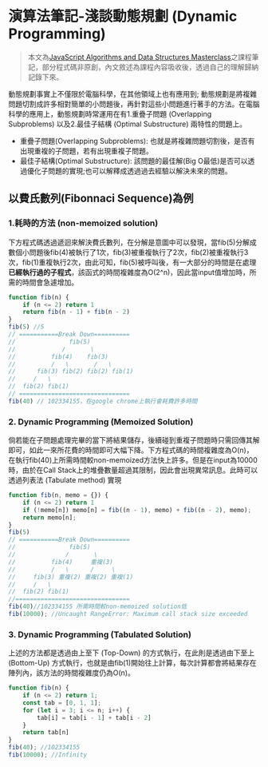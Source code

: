 # 演算法筆記-淺談動態規劃 (Dynamic Programming)

> 本文為[JavaScript Algorithms and Data Structures Masterclass](https://www.udemy.com/course/js-algorithms-and-data-structures-masterclass/)之課程筆記，部分程式碼非原創，內文敘述為課程內容吸收後，透過自己的理解歸納記錄下來。

動態規劃事實上不僅限於電腦科學，在其他領域上也有應用到; 動態規劃是將複雜問題切割成許多相對簡單的小問題後，再針對這些小問題進行著手的方法。在電腦科學的應用上，動態規劃時常運用在有1.重疊子問題 (Overlapping Subproblems) 以及2.最佳子結構 (Optimal Substructure) 兩特性的問題上。

* 重疊子問題(Overlapping Subproblems): 也就是將複雜問題切割後，是否有出現重複的子問題，若有出現重複子問題。
* 最佳子結構(Optimal Substructure): 該問題的最佳解(Big O最低)是否可以透過優化子問題的實現;也可以解釋成透過過去經驗以解決未來的問題。

## 以費氏數列(Fibonnaci Sequence)為例
### 1.耗時的方法 (non-memoized solution)
下方程式碼透過遞迴來解決費氏數列，在分解是意圖中可以發現，當fib(5)分解成數個小問題後fib(4)被執行了1次，fib(3)被重複執行了2次，fib(2)被重複執行3次，fib(1)重複執行2次，由此可知，fib(5)被呼叫後，有一大部分的時間是在處理**已經執行過的子程式**，該函式的時間複雜度為O(2^n)，因此當input值增加時，所需的時間會急遽增加。


```js
function fib(n) {                               
    if (n <= 2) return 1
    return fib(n - 1) + fib(n - 2)
}
fib(5) //5
// ===========Break Down==========
//               fib(5)
//             /       \
//          fib(4)    fib(3)
//          /   \       /   \
//      fib(3) fib(2) fib(2) fib(1)
//     /   \
//  fib(2) fib(1)
// ===============================
fib(40) // 102334155，在google chrome上執行會耗費許多時間 
```

### 2. Dynamic Programming (Memoized Solution)
倘若能在子問題處理完畢的當下將結果儲存，後續碰到重複子問題時只需回傳其解即可，如此一來所花費的時間即可大幅下降。下方程式碼的時間複雜度為O(n)，在執行fib(40)上所需時間較non-memoized方法快上許多。但是在input為10000時，由於在Call Stack上的堆疊數量超過其限制，因此會出現異常訊息。此時可以透過列表法 (Tabulate method) 實現


```js
function fib(n, memo = {}) {
    if (n <= 2) return 1
    if (!memo[n]) memo[n] = fib((n - 1), memo) + fib((n - 2), memo);
    return memo[n];
}
fib(5) 
// ===========Break Down==========
//               fib(5)
//              /       \
//          fib(4)     重複(3)
//          /   \      /     \
//     fib(3) 重複(2) 重複(2) 重複(1)
//     /   \
//  fib(2) fib(1)
//================================
fib(40)//102334155 所需時間較non-memoized solution低
fib(10000); //Uncaught RangeError: Maximum call stack size exceeded
```


### 3. Dynamic Programming (Tabulated Solution)

上述的方法都是透過由上至下 (Top-Down) 的方式執行，在此則是透過由下至上 (Bottom-Up) 方式執行，也就是由fib(1)開始往上計算，每次計算都會將結果存在陣列內，該方法的時間複雜度仍為O(n)。

```js
function fib(n) {
    if (n <= 2) return 1;
    const tab = [0, 1, 1];
    for (let i = 3; i <= n; i++) {
        tab[i] = tab[i - 1] + tab[i - 2]
    }
    return tab[n]
}
fib(40); //102334155
fib(10000); //Infinity
```


<!-- 
A method for solving a complex problem by breakilng it down into a collection of simpler subprolbems, solving each of those subproblems just onece, and storing their solutions.

> ## Overlapping Subproblems

A problem is said to have overlapping subproblems if it can be broken down into subproblems which are reused several times.


## Optimal Substructure
A problem is said to have optimal substructre if an optimal solution can be constructed from optimal solutions of its subproblems.

> Using past knowledge to make solving a furture problem easier. -->
<!-- We have benn working `TOP-DOWN`, but there is another way `BOTTOM-UP`.Storing the result of a previous result in a `table`(usually an array). Usually done using iteration. Better space complexity can be achieved using tabulation. -->